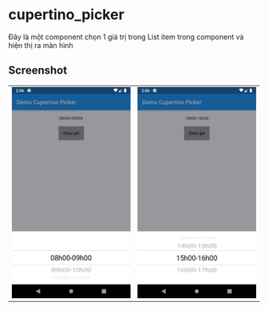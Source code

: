 # cupertino_picker

Đây là một component chọn 1 giá trị trong List item trong component và hiện thị ra màn hình

## Screenshot

<table style={border:"none"}><tr><td><img src="https://github.com/TeaHee/Component-and-UI-Flutter/blob/master/cupertino_picker/screenshot/cupertino_picker_screenshot1.png" alt="Landing Page(Vertical Tabs and Background)"/></td><td><img src="https://github.com/TeaHee/Component-and-UI-Flutter/blob/master/cupertino_picker/screenshot/cupertino_picker_screenshot2.png" alt="Landing Page(Transition, Card, Material Shape)"/></td></tr></table>


